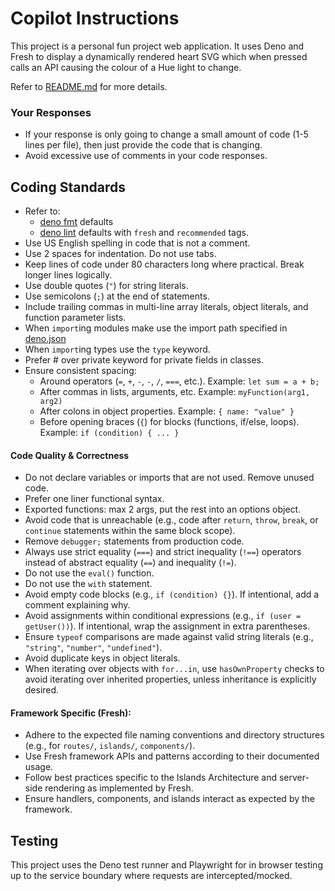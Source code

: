 # Copilot Instructions

This project is a personal fun project web application. It uses Deno and Fresh
to display a dynamically rendered heart SVG which when pressed calls an API
causing the colour of a Hue light to change.

Refer to [README.md](../README.md) for more details.

### Your Responses

- If your response is only going to change a small amount of code (1-5 lines per
  file), then just provide the code that is changing.
- Avoid excessive use of comments in your code responses.

## Coding Standards

- Refer to:
  - [deno fmt](https://docs.deno.com/runtime/reference/cli/fmt/) defaults
  - [deno lint](https://docs.deno.com/runtime/reference/cli/lint/) defaults with
    `fresh` and `recommended` tags.
- Use US English spelling in code that is not a comment.
- Use 2 spaces for indentation. Do not use tabs.
- Keep lines of code under 80 characters long where practical. Break longer
  lines logically.
- Use double quotes (`"`) for string literals.
- Use semicolons (`;`) at the end of statements.
- Include trailing commas in multi-line array literals, object literals, and
  function parameter lists.
- When `import`ing modules make use the import path specified in
  [deno.json](../deno.json)
- When `import`ing types use the `type` keyword.
- Prefer # over private keyword for private fields in classes.
- Ensure consistent spacing:
  - Around operators (`=`, `+`, `-`, `-`, `/`, `===`, etc.). Example:
    `let sum = a + b;`
  - After commas in lists, arguments, etc. Example: `myFunction(arg1, arg2)`
  - After colons in object properties. Example: `{ name: "value" }`
  - Before opening braces (`{`) for blocks (functions, if/else, loops). Example:
    `if (condition) { ... }`

#### Code Quality & Correctness

- Do not declare variables or imports that are not used. Remove unused code.
- Prefer one liner functional syntax.
- Exported functions: max 2 args, put the rest into an options object.
- Avoid code that is unreachable (e.g., code after `return`, `throw`, `break`,
  or `continue` statements within the same block scope).
- Remove `debugger;` statements from production code.
- Always use strict equality (`===`) and strict inequality (`!==`) operators
  instead of abstract equality (`==`) and inequality (`!=`).
- Do not use the `eval()` function.
- Do not use the `with` statement.
- Avoid empty code blocks (e.g., `if (condition) {}`). If intentional, add a
  comment explaining why.
- Avoid assignments within conditional expressions (e.g.,
  `if (user = getUser())`). If intentional, wrap the assignment in extra
  parentheses.
- Ensure `typeof` comparisons are made against valid string literals (e.g.,
  `"string"`, `"number"`, `"undefined"`).
- Avoid duplicate keys in object literals.
- When iterating over objects with `for...in`, use `hasOwnProperty` checks to
  avoid iterating over inherited properties, unless inheritance is explicitly
  desired.

#### Framework Specific (Fresh):

- Adhere to the expected file naming conventions and directory structures (e.g.,
  for `routes/`, `islands/`, `components/`).
- Use Fresh framework APIs and patterns according to their documented usage.
- Follow best practices specific to the Islands Architecture and server-side
  rendering as implemented by Fresh.
- Ensure handlers, components, and islands interact as expected by the
  framework.

## Testing

This project uses the Deno test runner and Playwright for in browser testing up
to the service boundary where requests are intercepted/mocked.
